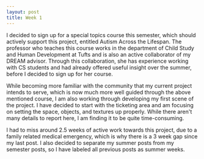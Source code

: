 ```yaml
---
layout: post
title: Week 1
---
```


I decided to sign up for a special topics course this semester, which should actively support this project, entitled Autism Across the Lifespan. The professor who teaches this course works in the department of Child Study and Human Development at Tufts and is also an active collaborator of my DREAM advisor. Through this collaboration, she has experience working with CS students and had already offered useful insight over the summer, before I decided to sign up for her course.

While becoming more familiar with the community that my current project intends to serve, which is now much more well guided through the above mentioned course, I am also working through developing my first scene of the project.  I have decided to start with the ticketing area and am focusing on setting the space, objects, and textures up properly. While there aren't many details to report here, I am finding it to be quite time-consuming. 

I had to miss around 2.5 weeks of active work towards this project, due to a family related medical emergency, which is why there is a 3 week gap since my last post.  I also decided to separate my summer posts from my semester posts, so I have labeled all previous posts as summer weeks.

